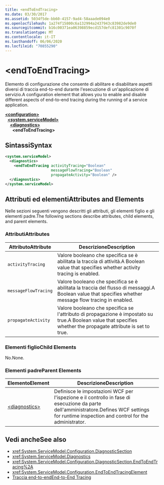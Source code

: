 ```yaml
---
title: <endToEndTracing>
ms.date: 03/30/2017
ms.assetid: 5034f5de-bb60-4157-9ad4-58aaade094e0
ms.openlocfilehash: 1a274f15800c6a132994a2437943c83982de9de0
ms.sourcegitcommit: b16c00371ea06398859ecd157defc81301c9070f
ms.translationtype: MT
ms.contentlocale: it-IT
ms.lasthandoff: 06/06/2020
ms.locfileid: "70855290"
---
```

# \<endToEndTracing>
<span data-ttu-id="38a51-101">Elemento di configurazione che consente di abilitare e disabilitare aspetti diversi di traccia end-to-end durante l'esecuzione di un'applicazione di servizio.</span><span class="sxs-lookup"><span data-stu-id="38a51-101">A configuration element that allows you to enable and disable different aspects of end-to-end tracing during the running of a service application.</span></span>  
  
[**\<configuration>**](../configuration-element.md)\
&nbsp;&nbsp;[**\<system.serviceModel>**](system-servicemodel.md)\
&nbsp;&nbsp;&nbsp;&nbsp;[**\<diagnostics>**](diagnostics.md)\
&nbsp;&nbsp;&nbsp;&nbsp;&nbsp;&nbsp;**\<endToEndTracing>**  
  
## <a name="syntax"></a><span data-ttu-id="38a51-102">Sintassi</span><span class="sxs-lookup"><span data-stu-id="38a51-102">Syntax</span></span>  
  
```xml  
<system.serviceModel>
  <diagnostics>
    <endToEndTracing activityTracing="Boolean"
                     messageFlowTracing="Boolean"
                     propagateActivity="Boolean" />
  </diagnostics>
</system.serviceModel>
```  
  
## <a name="attributes-and-elements"></a><span data-ttu-id="38a51-103">Attributi ed elementi</span><span class="sxs-lookup"><span data-stu-id="38a51-103">Attributes and Elements</span></span>  
 <span data-ttu-id="38a51-104">Nelle sezioni seguenti vengono descritti gli attributi, gli elementi figlio e gli elementi padre.</span><span class="sxs-lookup"><span data-stu-id="38a51-104">The following sections describe attributes, child elements, and parent elements.</span></span>  
  
### <a name="attributes"></a><span data-ttu-id="38a51-105">Attributi</span><span class="sxs-lookup"><span data-stu-id="38a51-105">Attributes</span></span>  
  
|<span data-ttu-id="38a51-106">Attributo</span><span class="sxs-lookup"><span data-stu-id="38a51-106">Attribute</span></span>|<span data-ttu-id="38a51-107">Descrizione</span><span class="sxs-lookup"><span data-stu-id="38a51-107">Description</span></span>|  
|---------------|-----------------|  
|`activityTracing`|<span data-ttu-id="38a51-108">Valore booleano che specifica se è abilitata la traccia di attività.</span><span class="sxs-lookup"><span data-stu-id="38a51-108">A Boolean value that specifies whether activity tracing is enabled.</span></span>|  
|`messageFlowTracing`|<span data-ttu-id="38a51-109">Valore booleano che specifica se è abilitata la traccia del flusso di messaggi.</span><span class="sxs-lookup"><span data-stu-id="38a51-109">A Boolean value that specifies whether message flow tracing in enabled.</span></span>|  
|`propagateActivity`|<span data-ttu-id="38a51-110">Valore booleano che specifica se l'attributo di propagazione è impostato su true.</span><span class="sxs-lookup"><span data-stu-id="38a51-110">A Boolean value that specifies whether the propagate attribute is set to true.</span></span>|  
  
### <a name="child-elements"></a><span data-ttu-id="38a51-111">Elementi figlio</span><span class="sxs-lookup"><span data-stu-id="38a51-111">Child Elements</span></span>  
 <span data-ttu-id="38a51-112">No.</span><span class="sxs-lookup"><span data-stu-id="38a51-112">None.</span></span>  
  
### <a name="parent-elements"></a><span data-ttu-id="38a51-113">Elementi padre</span><span class="sxs-lookup"><span data-stu-id="38a51-113">Parent Elements</span></span>  
  
|<span data-ttu-id="38a51-114">Elemento</span><span class="sxs-lookup"><span data-stu-id="38a51-114">Element</span></span>|<span data-ttu-id="38a51-115">Descrizione</span><span class="sxs-lookup"><span data-stu-id="38a51-115">Description</span></span>|  
|-------------|-----------------|  
|[\<diagnostics>](diagnostics.md)|<span data-ttu-id="38a51-116">Definisce le impostazioni WCF per l'ispezione e il controllo in fase di esecuzione da parte dell'amministratore.</span><span class="sxs-lookup"><span data-stu-id="38a51-116">Defines WCF settings for runtime inspection and control for the administrator.</span></span>|  
  
## <a name="see-also"></a><span data-ttu-id="38a51-117">Vedi anche</span><span class="sxs-lookup"><span data-stu-id="38a51-117">See also</span></span>

- <xref:System.ServiceModel.Configuration.DiagnosticSection>
- <xref:System.ServiceModel.Diagnostics>
- <xref:System.ServiceModel.Configuration.DiagnosticSection.EndToEndTracing%2A>
- <xref:System.ServiceModel.Configuration.EndToEndTracingElement>
- [<span data-ttu-id="38a51-118">Traccia end-to-end</span><span class="sxs-lookup"><span data-stu-id="38a51-118">End-to-End Tracing</span></span>](../../../wcf/diagnostics/tracing/end-to-end-tracing.md)
